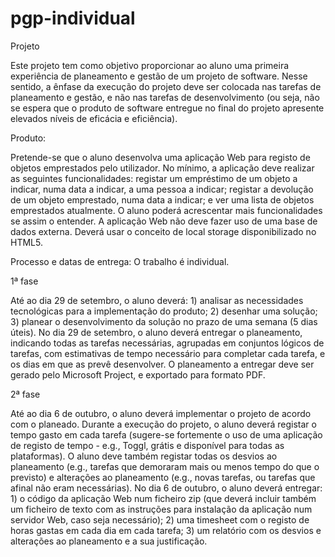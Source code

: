 # pgp-individual
Projeto

Este projeto tem como objetivo proporcionar ao aluno uma primeira experiência de planeamento e gestão de um projeto de software. Nesse sentido, a ênfase da execução do projeto deve ser colocada nas tarefas de planeamento e gestão, e não nas tarefas de desenvolvimento (ou seja, não se espera que o produto de software entregue no final do projeto apresente elevados níveis de eficácia e eficiência).

Produto:

Pretende-se que o aluno desenvolva uma aplicação Web para registo de objetos emprestados pelo utilizador. No mínimo, a aplicação deve realizar as seguintes funcionalidades: registar um empréstimo de um objeto a indicar, numa data a indicar, a uma pessoa a indicar; registar a devolução de um objeto emprestado, numa data a indicar; e ver uma lista de objetos emprestados atualmente. O aluno poderá acrescentar mais funcionalidades se assim o entender. A aplicação Web não deve fazer uso de uma base de dados externa. Deverá usar o conceito de local storage disponibilizado no HTML5.

Processo e datas de entrega:
O trabalho é individual.

1ª fase 

Até ao dia 29 de setembro, o aluno deverá: 1) analisar as necessidades tecnológicas para a implementação do produto; 2) desenhar uma solução; 3) planear o desenvolvimento da solução no prazo de uma semana (5 dias úteis). No dia 29 de setembro, o aluno deverá entregar o planeamento, indicando todas as tarefas necessárias, agrupadas em conjuntos lógicos de tarefas, com estimativas de tempo necessário para completar cada tarefa, e os dias em que as prevê desenvolver. O planeamento a entregar deve ser gerado pelo Microsoft Project, e exportado para formato PDF.

2ª fase

Até ao dia 6 de outubro, o aluno deverá implementar o projeto de acordo com o planeado. Durante a execução do projeto, o aluno deverá registar o tempo gasto em cada tarefa (sugere-se fortemente o uso de uma aplicação de registo de tempo - e.g., Toggl, grátis e disponível para todas as plataformas). O aluno deve também registar todas os desvios ao planeamento (e.g., tarefas que demoraram mais ou menos tempo do que o previsto) e alterações ao planeamento (e.g., novas tarefas, ou tarefas que afinal não eram necessárias). No dia 6 de outubro, o aluno deverá entregar: 1) o código da aplicação Web num ficheiro zip (que deverá incluir também um ficheiro de texto com as instruções para instalação da aplicação num servidor Web, caso seja necessário); 2) uma timesheet com o registo de horas gastas em cada dia em cada tarefa; 3) um relatório com os desvios e alterações ao planeamento e a sua justificação.
